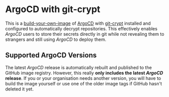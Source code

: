 # ArgoCD with git-crypt

This is a [build-your-own-image](https://argo-cd.readthedocs.io/en/stable/operator-manual/custom_tools/#byoi-build-your-own-image) of [ArgoCD](https://argoproj.github.io/cd/) with [git-crypt](https://www.agwa.name/projects/git-crypt/) installed and configured to automatically decrypt repositories.
This effectively enables *ArgoCD* users to store their secrets directly in git while not revealing them to strangers and still using *ArgoCD* to deploy them.

## Supported ArgoCD Versions

The latest *ArgoCD* release is automatically rebuilt and published to the GitHub image registry.
However, this really **only includes the latest *ArgoCD* release**.
If you or your organisation needs another version, you will have to build the image yourself or use one of the older image tags if GitHub hasn't deleted it yet.

<!--
## Usage

1. This repository contains the source *Dockerfile* to build an image derived from `quay.io/argoproj/argocd`.
   You can either use the *Dockerfile* to build your own image or use the provided image from [`ghcr.io/ftsell/argocd-git-crypt`](https://github.com/ftsell/argocd-kustomize-pass/pkgs/container/argocd-kustomize-pass).

   This repository does not contain helm charts or other *ArgoCD* related manifests.
   This means that, in order to use this, you will have to follow the upstream *ArgoCD* instructions in order to deploy it but instead of using the normal image, you will have to use this repositories image instead for the `argocd-repo-server` deployment.

2. Additionally, you will need to configure *ArgoCD* a bit to allow *kustomize-pass* to work correctly:
   1. Create a gpg secret key and provide it to *ArgoCD* inside its *gpg-keys* volume.
      The file must be named like the key fingerprint.
      On startup, *ArgoCD* will automatically load all key files (public and secret) from here into a keyring.
   2. Set the environment variable `XDG_DATA_HOME` to some place that *kustomize-pass* can write files.
      This is required because the *ArgoCD* manifests run the container with a read-only filesystem by default.
      A possible value would be `XDG_DATA_HOME=/tmp/data`.
   3. Se the environment variable `GNUPGHOME=/app/config/gpg/keys` because that is where *ArgoCD* accumulates all keys during startup.

### Usage Example

This project is used by [Viva con Agua](https://www.vivaconagua.org/) to deploy its *ArgoCD*.
You can view the deployment configuration at the [Viva-con-Agua/argocd-deploy](https://github.com/Viva-con-Agua/argocd-deploy) repository.
-->
